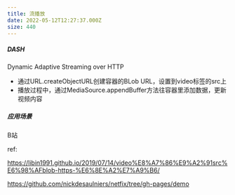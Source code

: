 ```yaml
---
title: 流播放
date: 2022-05-12T12:27:37.000Z
size: 440
---
```

##### DASH

Dynamic Adaptive Streaming over HTTP

- 通过URL.createObjectURL创建容器的BLob URL，设置到video标签的src上
- 播放过程中，通过MediaSource.appendBuffer方法往容器里添加数据，更新视频内容



##### 应用场景

B站



ref:

https://libin1991.github.io/2019/07/14/video%E8%A7%86%E9%A2%91src%E6%98%AFblob-https-%E6%8E%A2%E7%A9%B6/

https://github.com/nickdesaulniers/netfix/tree/gh-pages/demo

